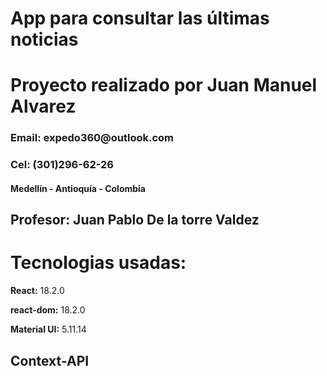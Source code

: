 

<h1>App para consultar las últimas noticias</h1>

<h1>Proyecto realizado por Juan Manuel Alvarez </h1>
<h3>Email: expedo360@outlook.com</h3>
<h3>Cel: (301)296-62-26</h3>
<h4>Medellín - Antioquía - Colombia</h4>
<h2>Profesor: Juan Pablo De la torre Valdez</h2>

<h1>Tecnologias usadas:</h1>
<p><strong>React:</strong> 18.2.0</p>
<p><strong>react-dom:</strong> 18.2.0</p>
<p><strong>Material UI:</strong> 5.11.14</p>

<h2>Context-API</h2>
